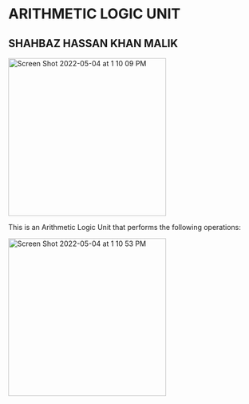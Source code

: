 # ARITHMETIC LOGIC UNIT
## SHAHBAZ HASSAN KHAN MALIK

<img width="316" alt="Screen Shot 2022-05-04 at 1 10 09 PM" src="https://user-images.githubusercontent.com/98668171/166817704-0d98e17e-09ee-4d1f-a3c3-f588539313fe.png">

This is an Arithmetic Logic Unit that performs the following operations:

<img width="316" alt="Screen Shot 2022-05-04 at 1 10 53 PM" src="https://user-images.githubusercontent.com/98668171/166817800-9f2cd86b-a5e8-4d23-8bee-8aeb607d1491.png">
